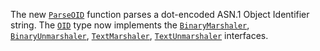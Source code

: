 The new [`ParseOID`](/pkg/crypto/x509#ParseOID) function parses a dot-encoded ASN.1 Object Identifier string.
The [`OID`](/pkg/crypto/x509#OID) type now implements the [`BinaryMarshaler`](/pkg/encoding#BinaryMarshaler), [`BinaryUnmarshaler`](/pkg/encoding#BinaryUnmarshaler),
[`TextMarshaler`](/pkg/encoding#TextMarshaler), [`TextUnmarshaler`](/pkg/encoding#TextUnmarshaler) interfaces.
